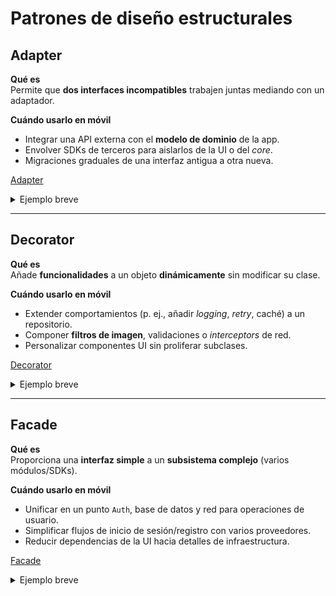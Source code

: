 # Patrones de diseño estructurales

## Adapter
**Qué es**  
Permite que **dos interfaces incompatibles** trabajen juntas mediando con un adaptador.

**Cuándo usarlo en móvil**
- Integrar una API externa con el **modelo de dominio** de la app.
- Envolver SDKs de terceros para aislarlos de la UI o del *core*.
- Migraciones graduales de una interfaz antigua a otra nueva.

[Adapter](patrones.md#code-adapter)

<details>
<summary>Ejemplo breve</summary>
`UserApiAdapter` convierte la respuesta de un SDK externo a `UserDomain`. La UI solo trata con el dominio; si cambias de proveedor, sustituyes el adaptador.
</details>

---

## Decorator
**Qué es**  
Añade **funcionalidades** a un objeto **dinámicamente** sin modificar su clase.

**Cuándo usarlo en móvil**
- Extender comportamientos (p. ej., añadir *logging*, *retry*, caché) a un repositorio.
- Componer **filtros de imagen**, validaciones o *interceptors* de red.
- Personalizar componentes UI sin proliferar subclases.

[Decorator](patrones.md#code-decorator)

<details>
<summary>Ejemplo breve</summary>
`RepositoryWithCache` envuelve a `RemoteRepository` y primero consulta caché. Puedes encadenar otro decorador de *retry* sin tocar la implementación base.
</details>

---

## Facade
**Qué es**  
Proporciona una **interfaz simple** a un **subsistema complejo** (varios módulos/SDKs).

**Cuándo usarlo en móvil**
- Unificar en un punto `Auth`, base de datos y red para operaciones de usuario.
- Simplificar flujos de inicio de sesión/registro con varios proveedores.
- Reducir dependencias de la UI hacia detalles de infraestructura.

[Facade](patrones.md#code-facade)

<details>
<summary>Ejemplo breve</summary>
`UserServiceFacade` expone `login(email, pass)` y por debajo coordina `AuthSDK`, `TokenStorage` y `UserApi`. La UI consume un método único.
</details>
